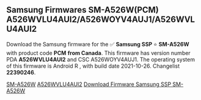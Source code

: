 <h2>Samsung Firmwares SM-A526W(PCM) A526WVLU4AUI2/A526WOYV4AUJ1/A526WVLU4AUI2</h2>
Download the Samsung firmware for the ✅ <strong>Samsung SSP </strong> ⭐ <strong>SM-A526W</strong> with product code <strong>PCM</strong> <strong> from Canada</strong>. This firmware has version number PDA <strong>A526WVLU4AUI2</strong> and CSC A526WOYV4AUJ1. The operating system of this firmware is Android R , with build date 2021-10-26. Changelist <strong>22390246</strong>.


[SM-A526W](https://samfirm.shop/samsung/model/SM-A526W)
[A526WVLU4AUI2](https://samfirm.shop/samsung/pda/A526WVLU4AUI2)
[Download Firmware Samsung SSP SM-A526W](https://samfirm.shop/samsung/firmware/468373)
